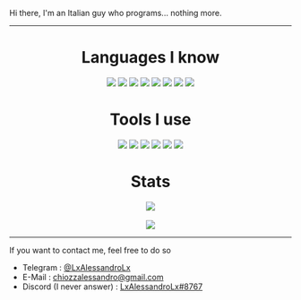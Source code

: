 Hi there, I'm an Italian guy who programs... nothing more.

---

<h1 align="center">Languages I know</h1>
<div align="center">
  <img src="https://img.shields.io/badge/c++-%2300599C.svg?style=for-the-badge&logo=c%2B%2B&logoColor=white"/>
  <img src="https://img.shields.io/badge/lua-%232C2D72.svg?style=for-the-badge&logo=lua&logoColor=white"/>
  <img src="https://img.shields.io/badge/c-%2300599C.svg?style=for-the-badge&logo=c&logoColor=white"/>
  <img src="https://img.shields.io/badge/python-3670A0?style=for-the-badge&logo=python&logoColor=ffdd54"/>
  <img src="https://img.shields.io/badge/markdown-%23000000.svg?style=for-the-badge&logo=markdown&logoColor=white"/>
  <img src="https://img.shields.io/badge/HTML5-E34F26?style=for-the-badge&logo=html5&logoColor=white"/>
  <img src="https://img.shields.io/badge/latex-%23008080.svg?style=for-the-badge&logo=latex&logoColor=white"/>
  <img src="https://img.shields.io/badge/shell_script-%23121011.svg?style=for-the-badge&logo=gnu-bash&logoColor=white"/>

</div>
<h1 align="center">Tools I use</h1>
<div align="center">
  <img src="https://img.shields.io/badge/github-%23121011.svg?style=for-the-badge&logo=github&logoColor=white"/>
  <img src="https://img.shields.io/badge/Debian-D70A53?style=for-the-badge&logo=debian&logoColor=white"/>
  <img src="https://img.shields.io/badge/Linux-FCC624?style=for-the-badge&logo=linux&logoColor=black"/>
  <img src="https://img.shields.io/badge/Firefox-FF7139?style=for-the-badge&logo=Firefox-Browser&logoColor=white"/>
  <img src="https://img.shields.io/badge/VIM-%2311AB00.svg?style=for-the-badge&logo=vim&logoColor=white"/>
  <img src="https://img.shields.io/badge/Visual%20Studio%20Code-0078d7.svg?style=for-the-badge&logo=visual-studio-code&logoColor=white"/>
</div>

<h1 align="center">Stats</h1>
<div align="center">
  <img src="https://github-readme-stats.vercel.app/api?username=LxAlessandroLx&theme=github_dark" />
  <br></br>
  <img src="https://github-readme-stats.vercel.app/api/top-langs/?username=LxAlessandroLx&theme=github_dark" />
</div>

---

If you want to contact me, feel free to do so

- Telegram : [@LxAlessandroLx](https://t.me/LxAlessandroLx)
- E-Mail : [chiozzalessandro@gmail.com](mailto:chiozzalessandro@gmail.com)
- Discord (I never answer) : [LxAlessandroLx#8767](https://discord.com/channels/@me)
